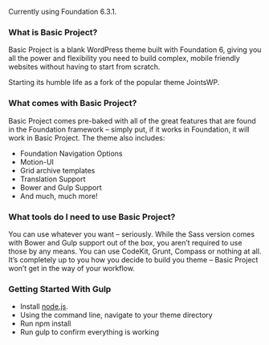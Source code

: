 Currently using Foundation 6.3.1.

### What is Basic Project?
Basic Project is a blank WordPress theme built with Foundation 6, giving you all the power and flexibility you need to build complex, mobile friendly websites without having to start from scratch.

Starting its humble life as a fork of the popular theme JointsWP.

### What comes with Basic Project?
Basic Project comes pre-baked with all of the great features that are found in the Foundation framework – simply put, if it works in Foundation, it will work in Basic Project. The theme also includes:

- Foundation Navigation Options
- Motion-UI
- Grid archive templates
- Translation Support
- Bower and Gulp Support
- And much, much more!

### What tools do I need to use Basic Project?
You can use whatever you want – seriously. While the Sass version comes with Bower and Gulp support out of the box, you aren’t required to use those by any means. You can use CodeKit, Grunt, Compass or nothing at all. It’s completely up to you how you decide to build you theme – Basic Project won’t get in the way of your workflow.

### Getting Started With Gulp
- Install [node.js](https://nodejs.org).
- Using the command line, navigate to your theme directory
- Run npm install
- Run gulp to confirm everything is working